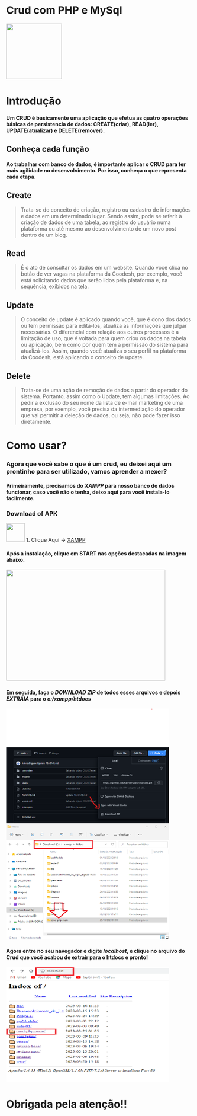 # Crud com PHP e MySql 

<p>
  <img width=150 height=150 src=https://i.pinimg.com/originals/50/38/f6/5038f6672f089f3a50c4f075feddfc42.gif>
</p>

# Introdução
#### Um CRUD é basicamente uma aplicação que efetua as quatro operações básicas de persistencia de dados: CREATE(criar), READ(ler), UPDATE(atualizar) e DELETE(remover).

## Conheça cada função 

#### Ao trabalhar com banco de dados, é importante aplicar o CRUD para ter mais agilidade no desenvolvimento. Por isso, conheça o que representa cada etapa. 

## Create

>Trata-se do conceito de criação, registro ou cadastro de informações e dados em um determinado lugar. 
>Sendo assim, pode se referir à criação de dados de uma tabela, ao registro do usuário numa plataforma ou até mesmo ao desenvolvimento de um novo post dentro de um blog. 

## Read

> É o ato de consultar os dados em um website. Quando você clica no botão de ver vagas na plataforma da Coodesh, 
>por exemplo, você está solicitando dados que serão lidos pela plataforma e, na sequência, exibidos na tela. 

## Update

> O conceito de update é aplicado quando você, que é dono dos dados ou tem permissão para editá-los, atualiza as informações que julgar necessárias.
>O diferencial com relação aos outros processos é a limitação de uso, que é voltada para quem criou os dados na tabela ou aplicação,
>bem como por quem tem a permissão do sistema para atualizá-los. Assim, quando você atualiza o seu perfil na plataforma da Coodesh, está aplicando o conceito de update. 

## Delete

> Trata-se de uma ação de remoção de dados a partir do operador do sistema. Portanto, assim como o Update, tem algumas limitações.
>Ao pedir a exclusão do seu nome da lista de e-mail marketing de uma empresa,
>por exemplo, você precisa da intermediação do operador que vai permitir a deleção de dados, ou seja, não pode fazer isso diretamente. 

# Como usar?

### Agora que você sabe o que é um crud, eu deixei aqui um prontinho para ser utilizado, vamos aprender a mexer?

#### Primeiramente, precisamos do ***XAMPP*** para nosso banco de dados funcionar, caso você não o tenha, deixo aqui para você instala-lo facilmente.

### Download of APK
 
 <img width=50 height=50 src=https://upload.wikimedia.org/wikipedia/en/thumb/7/78/XAMPP_logo.svg/1200px-XAMPP_logo.svg.png> 1. Clique Aqui -> [XAMPP](https://www.apachefriends.org/pt_br/download.html)

#### Após a instalação, clique em **START** nas opções destacadas na imagem abaixo.
<img width=430 height=300 src=https://3.bp.blogspot.com/-5OZrNnSxOz0/WiPc8Fld_MI/AAAAAAAAMA0/qrSeKq3LLvwXdVxCw4TFHOld4HsRFB39gCLcBGAs/s1600/Xampp-Control-Panel-not-running.png>

#### Em seguida, faça o ***DOWNLOAD ZIP*** de todos esses arquivos e depois ***EXTRAIA*** para o ***c:/xampp/htdocs***
<img width=440 height=310 src=https://github.com/kahrodriguex/crud-php/blob/main/ImagemEx1.png>


<img width=440 height=310 src=https://github.com/kahrodriguex/crud-php/blob/main/ImagemEx2.png>

#### Agora entre no seu navegador e digite ***localhost***, e clique no arquivo do Crud que você acabou de extrair para o htdocs e pronto!

<img width=440 height=310 src=https://github.com/kahrodriguex/crud-php/blob/main/ImagemEx3.png>

# Obrigada pela atenção!!

